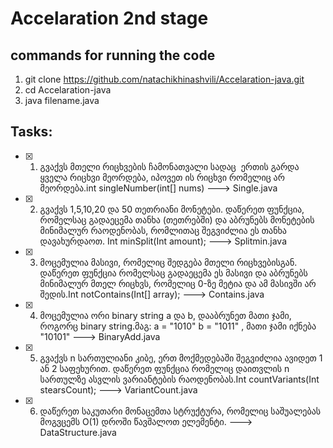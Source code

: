 # Accelaration 2nd stage

## commands for running the code
1. git clone https://github.com/natachikhinashvili/Accelaration-java.git
2. cd Accelaration-java
3. java filename.java

## Tasks:

- [x] 1. გვაქვს მთელი რიცხვების ჩამონათვალი სადაც  ერთის გარდა ყველა რიცხვი  მეორდება, იპოვეთ ის რიცხვი რომელიც არ მეორდება.int singleNumber(int[] nums) ---> Single.java
- [x] 2. გვაქვს 1,5,10,20 და 50 თეთრიანი მონეტები. დაწერეთ ფუნქცია, რომელსაც გადაეცემა თანხა (თეთრებში) და აბრუნებს მონეტების მინიმალურ რაოდენობას, რომლითაც შეგვიძლია ეს თანხა დავახურდაოთ. Int minSplit(Int amount); ---> Splitmin.java
- [x] 3. მოცემულია მასივი, რომელიც შედგება მთელი რიცხვებისგან. დაწერეთ ფუნქცია რომელსაც გადაეცემა ეს მასივი და აბრუნებს მინიმალურ მთელ რიცხვს, რომელიც 0-ზე მეტია და ამ მასივში არ შედის.Int notContains(Int[] array); ---> Contains.java
- [x] 4. მოცემულია ორი binary string a და b, დააბრუნეთ მათი ჯამი, როგორც binary string.მაგ: a = "1010" b = "1011" , მათი ჯამი იქნება "10101" ---> BinaryAdd.java
- [x] 5. გვაქვს n სართულიანი კიბე, ერთ მოქმედებაში შეგვიძლია ავიდეთ 1 ან 2 საფეხურით. დაწერეთ ფუნქცია რომელიც დაითვლის n სართულზე ასვლის ვარიანტების რაოდენობას.Int countVariants(Int stearsCount); ---> VariantCount.java
- [x] 6. დაწერეთ საკუთარი მონაცემთა სტრუქტურა, რომელიც საშუალებას მოგვცემს O(1) დროში წავშალოთ ელემენტი. ---> DataStructure.java